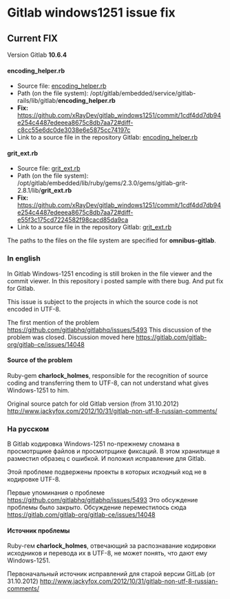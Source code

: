 # Gitlab windows1251 issue fix

## Current FIX
Version Gitlab **10.6.4**

#### encoding_helper.rb
* Source file: [encoding_helper.rb](https://github.com/xRayDev/gitlab_windows1251/blob/b211d889a55716f6794e1e3157558853e7fa42d8/encoding_helper.rb)
* Path (on the file system): /opt/gitlab/embedded/service/gitlab-rails/lib/gitlab/**encoding_helper.rb**
* **Fix:** https://github.com/xRayDev/gitlab_windows1251/commit/1cdf4dd7db94e254c4487edeeea8675c8db7aa72#diff-c8cc55e6dc0de3038e6e5875cc74197c
* Link to a source file in the repository Gitlab: [encoding_helper.rb](https://gitlab.com/gitlab-org/gitlab-ce/blob/master/lib/gitlab/encoding_helper.rb)

#### grit_ext.rb
* Source file: [grit_ext.rb](https://github.com/xRayDev/gitlab_windows1251/blob/b211d889a55716f6794e1e3157558853e7fa42d8/grit_ext.rb)
* Path (on the file system): /opt/gitlab/embedded/lib/ruby/gems/2.3.0/gems/gitlab-grit-2.8.1/lib/**grit_ext.rb**
* **Fix:** https://github.com/xRayDev/gitlab_windows1251/commit/1cdf4dd7db94e254c4487edeeea8675c8db7aa72#diff-e55f3c175cd7224582f98cacd85da9ca
* Link to a source file in the repository Gitlab: [grit_ext.rb](https://gitlab.com/gitlab-org/gitlab-grit/blob/master/lib/grit_ext.rb)

The paths to the files on the file system are specified for **omnibus-gitlab**.

### In english
In Gitlab Windows-1251 encoding is still broken in the file viewer and the commit viewer. 
In this repository i posted sample with there bug. And put fix for Gitlab.

This issue is subject to the projects in which the source code is not encoded in UTF-8.

The first mention of the problem https://github.com/gitlabhq/gitlabhq/issues/5493 This discussion of the problem was closed. Discussion moved here https://gitlab.com/gitlab-org/gitlab-ce/issues/14048

#### Source of the problem
Ruby-gem **charlock_holmes**, responsible for the recognition of source coding and transferring them to UTF-8, can not understand what gives Windows-1251 to him.

Original source patch for old Gitlab version (from 31.10.2012) http://www.jackyfox.com/2012/10/31/gitlab-non-utf-8-russian-comments/

### На русском
В Gitlab кодировка Windows-1251 по-прежнему сломана в просмотрщике файлов и просмотрщике фиксаций.
В этом хранилище я разместил образец с ошибкой. И положил исправление для Gitlab.

Этой проблеме подвержены проекты в которых исходный код не в кодировке UTF-8.

Первые упоминания о проблеме https://github.com/gitlabhq/gitlabhq/issues/5493 Это обсуждение проблемы было закрыто. Обсуждение переместилось сюда https://gitlab.com/gitlab-org/gitlab-ce/issues/14048

#### Источник проблемы
Ruby-гем **charlock_holmes**, отвечающий за распознавание кодировки исходников и перевода их в UTF-8, не может понять, что дают ему Windows-1251.

Первоначальный источник исправлений для старой версии GitLab (от 31.10.2012) http://www.jackyfox.com/2012/10/31/gitlab-non-utf-8-russian-comments/
